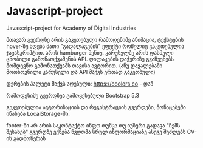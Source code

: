 # Javascript-project
Javascript-project for Academy of Digital Industries

მთავარ გვერდზე არის გაკეთებული რამოდენიმე ანიმაცია, ტექსტების hover-ზე ხდება მათი "გადალაგების" ეფექტი რომელიც გაკეთებულია ჯავასკრიპტით.
არის hamburger მენიუ.
კარუსელზე არის დასმული ცნობილი გამონათქვამენის API. ღილაკების დაჭერაზე გვაჩვენებს მომდევნო გამონათქვამს თავისი ავტორით. 
(ანუ დავალებაში მოთხოვნილი კარუსელი და API მაქვს ერთად გაკეთბული)

ფერების პალეტი მაქვს აღებული: https://coolors.co - დან

რამოდენიმე გვერდზეა გამოყენებული Bootstrap 5.3

გაკეთებულია ავტორიზაციის და რეგისტრაციის გვერდები, მონაცებემი ინახება LocalStorage-ში.

footer-ში არ არის საკონტაქტო ინფო თუმცა თუ იუზერი გადავა "ჩემს შესახებ" გვერდზე ექნება წვდომა სრულ ინფორმაციაზე
ასევე შეძლებს CV-ის გადმოწერას

